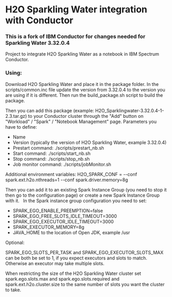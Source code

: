 # H2O Sparkling Water integration with Conductor

### This is a fork of IBM Conductor for changes needed for Sparkling Water 3.32.0.4
Project to integrate H2O Sparkling Water as a notebook in IBM Spectrum Conductor.

### Using:
Download H2O Sparkling Water and place it in the package folder. In the scripts/common.inc file update the version from 3.32.0.4 to the version you are using if it is different. Then run the build_package.sh script to build the package.

Then you can add this package (example: H2O_Sparklingwater-3.32.0.4-1-2.3.tar.gz) to your Conductor cluster through the "Add" button on "Workload" / "Spark" / "Notebook Management" page.
Parameters you have to define:
- Name
- Version (typically the version of H2O Sparkling Water, example 3.32.0.4)
- Prestart command: ./scripts/prestart_nb.sh
- Start command: ./scripts/start_nb.sh
- Stop command: ./scripts/stop_nb.sh
- Job monitor command: ./scripts/jobMonitor.sh

Additional environment variables: H2O_SPARK_CONF = --conf spark.ext.h2o.nthreads=1 --conf spark.driver.memory=8g

Then you can add it to an existing Spark Instance Group (you need to stop it then go to the configuration page) or create a new Spark Instance Group with it.
 
In the Spark instance group configuration you need to set:
- SPARK_EGO_ENABLE_PREEMPTION=false
- SPARK_EGO_FREE_SLOTS_IDLE_TIMEOUT=3000
- SPARK_EGO_EXECUTOR_IDLE_TIMEOUT=3000
- SPARK_EXECUTOR_MEMORY=8g
- JAVA_HOME to the location of Open JDK, example /usr

Optional:

SPARK_EGO_SLOTS_PER_TASK and SPARK_EGO_EXECUTOR_SLOTS_MAX can be both be set to 1, if you expect executors and slots to match. Otherwise an executor may take multiple slots.

When restricting the size of the H2O Sparkling Water cluster set spark.ego.slots.max and spark.ego.slots.required and spark.ext.h2o.cluster.size to the same number of slots you want the cluster to take.
